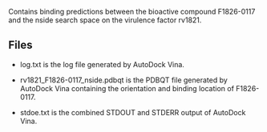 Contains binding predictions between the bioactive compound F1826-0117 and the nside search space on the virulence factor rv1821.

## Files

- log.txt is the log file generated by AutoDock Vina.

- rv1821_F1826-0117_nside.pdbqt is the PDBQT file generated by AutoDock Vina containing the orientation and binding location of F1826-0117.

- stdoe.txt is the combined STDOUT and STDERR output of AutoDock Vina.

